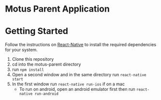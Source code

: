 # Motus Parent Application

# Getting Started

Follow the instructions on [React-Native](https://facebook.github.io/react-native/docs/getting-started.html) to install the required dependencies for your system.

1. Clone this repository
2. cd into the motus-parent directory
3. run ```npm install```
4. Open a second window and in the same directory run ```react-native start```
5. In the first window run ```react-native run-ios``` if on a mac
    * To run on android, open an android emulator first then run ```react-native run-android```
